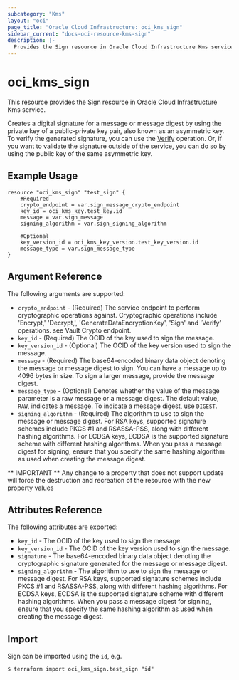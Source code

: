 ```yaml
---
subcategory: "Kms"
layout: "oci"
page_title: "Oracle Cloud Infrastructure: oci_kms_sign"
sidebar_current: "docs-oci-resource-kms-sign"
description: |-
  Provides the Sign resource in Oracle Cloud Infrastructure Kms service
---
```


# oci_kms_sign
This resource provides the Sign resource in Oracle Cloud Infrastructure Kms service.

Creates a digital signature for a message or message digest by using the private key of a public-private key pair, 
also known as an asymmetric key. To verify the generated signature, you can use the [Verify](https://docs.cloud.oracle.com/iaas/api/#/en/key/latest/VerifiedData/Verify) 
operation. Or, if you want to validate the signature outside of the service, you can do so by using the public key of the same asymmetric key.


## Example Usage

```hcl
resource "oci_kms_sign" "test_sign" {
	#Required
	crypto_endpoint = var.sign_message_crypto_endpoint
	key_id = oci_kms_key.test_key.id
	message = var.sign_message
	signing_algorithm = var.sign_signing_algorithm

	#Optional
	key_version_id = oci_kms_key_version.test_key_version.id
	message_type = var.sign_message_type
}
```

## Argument Reference

The following arguments are supported:

* `crypto_endpoint` - (Required) The service endpoint to perform cryptographic operations against. Cryptographic operations include 'Encrypt,' 'Decrypt,', 'GenerateDataEncryptionKey', 'Sign' and 'Verify' operations. see Vault Crypto endpoint.
* `key_id` - (Required) The OCID of the key used to sign the message.
* `key_version_id` - (Optional) The OCID of the key version used to sign the message.
* `message` - (Required) The base64-encoded binary data object denoting the message or message digest to sign. You can have a message up to 4096 bytes in size. To sign a larger message, provide the message digest.
* `message_type` - (Optional) Denotes whether the value of the message parameter is a raw message or a message digest.  The default value, `RAW`, indicates a message. To indicate a message digest, use `DIGEST`. 
* `signing_algorithm` - (Required) The algorithm to use to sign the message or message digest. For RSA keys, supported signature schemes include PKCS #1 and RSASSA-PSS, along with  different hashing algorithms.  For ECDSA keys, ECDSA is the supported signature scheme with different hashing algorithms. When you pass a message digest for signing, ensure that you specify the same hashing algorithm  as used when creating the message digest. 


** IMPORTANT **
Any change to a property that does not support update will force the destruction and recreation of the resource with the new property values

## Attributes Reference

The following attributes are exported:

* `key_id` - The OCID of the key used to sign the message.
* `key_version_id` - The OCID of the key version used to sign the message.
* `signature` - The base64-encoded binary data object denoting the cryptographic signature generated for the message or message digest. 
* `signing_algorithm` - The algorithm to use to sign the message or message digest. For RSA keys, supported signature schemes include PKCS #1 and RSASSA-PSS, along with  different hashing algorithms.  For ECDSA keys, ECDSA is the supported signature scheme with different hashing algorithms. When you pass a message digest for signing, ensure that you specify the same hashing algorithm  as used when creating the message digest.       

## Import

Sign can be imported using the `id`, e.g.

```
$ terraform import oci_kms_sign.test_sign "id"
```

